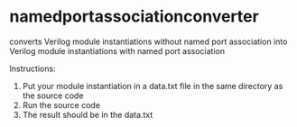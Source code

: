 # namedportassociationconverter
converts Verilog module instantiations without named port association into Verilog module instantiations with named port association 

Instructions:
1. Put your module instantiation in a data.txt file in the same directory as the source code
2. Run the source code
3. The result should be in the data.txt
